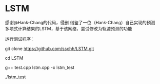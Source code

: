 # LSTM
感谢@Hank-Chang的代码，侵删
借鉴了一位（Hank-Chang）自己实现的预测多项式计算结果的LSTM，基于该网络，尝试修改为轨迹预测的功能

运行测试程序：

git clone https://github.com/sschh/LSTM.git

cd LSTM

g++ test.cpp lstm.cpp -o lstm_test

./lstm_test


